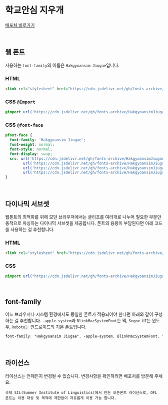 # 학교안심 지우개

[배포처 바로가기](https://copyright.keris.or.kr/wft/fntDwnldView?fntGrpId=GFT202312110000000000019)

&nbsp;

## 웹 폰트

사용하는 `font-family`의 이름은 `Hakgyoansim Jiugae`입니다.

### HTML

```html
<link rel="stylesheet" href="https://cdn.jsdelivr.net/gh/fonts-archive/HakgyoansimJiugae/HakgyoansimJiugae.css" type="text/css"/>
```

### CSS `@Import`

```css
@import url('https://cdn.jsdelivr.net/gh/fonts-archive/HakgyoansimJiugae/HakgyoansimJiugae.css');
```

### CSS `@font-face`

```css
@font-face {
  font-family: 'Hakgyoansim Jiugae';
  font-weight: normal;
  font-style: normal;
  font-display: swap;
  src: url('https://cdn.jsdelivr.net/gh/fonts-archive/HakgyoansimJiugae/HakgyoansimJiugae.woff2') format('woff2'),
        url('https://cdn.jsdelivr.net/gh/fonts-archive/HakgyoansimJiugae/HakgyoansimJiugae.woff') format('woff'),
        url('https://cdn.jsdelivr.net/gh/fonts-archive/HakgyoansimJiugae/HakgyoansimJiugae.otf') format('opentype'),
        url('https://cdn.jsdelivr.net/gh/fonts-archive/HakgyoansimJiugae/HakgyoansimJiugae.ttf') format('truetype');
}
```

&nbsp;

## 다이나믹 서브셋

웹폰트의 최적화를 위해 모던 브라우저에서는 글리프를 여러개로 나누어 필요한 부분만 동적으로 파싱하는 다이나믹 서브셋을 제공합니다. 폰트의 용량이 부담된다면 아래 코드를 사용하는 걸 추천합니다.

### HTML

```html
<link rel="stylesheet" href="https://cdn.jsdelivr.net/gh/fonts-archive/HakgyoansimJiugae/subsets/HakgyoansimJiugae-dynamic-subset.css" type="text/css"/>
```

### CSS

```css
@import url("https://cdn.jsdelivr.net/gh/fonts-archive/HakgyoansimJiugae/subsets/HakgyoansimJiugae-dynamic-subset.css");
```

&nbsp;

## font-family

어느 브라우저나 시스템 환경에서도 동일한 폰트가 적용되어야 한다면 아래와 같이 구성하는 걸 추천합니다. `-apple-system`과 `BlinkMacSystemFont`는 맥, `Segoe UI`는 윈도우, `Roboto`는 안드로이드의 기본 폰트입니다.

```css
font-family: "Hakgyoansim Jiugae", -apple-system, BlinkMacSystemFont, "Segoe UI",Roboto, Oxygen, Ubuntu, Cantarell, "Open Sans", "Helvetica Neue", sans-serif;
```

&nbsp;

## 라이선스

라이선스는 언제든지 변경될 수 있습니다. 변경사항을 확인하려면 배포처를 방문해 주세요.

```
국제 SIL(Summer Institute of Linguistics)에서 만든 오픈폰트 라이선스로, OFL 폰트는 이용 대상 및 목적에 제한없이 자유롭게 이용 가능 합니다.
```
